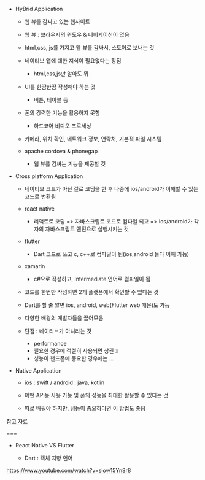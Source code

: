 - HyBrid Application

  - 웹 뷰를 감싸고 있는 웹사이트
  - 웹 뷰 : 브라우저의 윈도우 & 네비게이션이 없음
  - html,css, js를 가지고 웹 뷰를 감싸서, 스토어로 보내는 것

  - 네이티브 앱에 대한 지식이 필요없다는 장점
    - html,css,js만 알아도 뭐
  - UI를 한땀한땀 작성해야 하는 것
    - 버튼, 테이블 등
  - 폰의 강력한 기능을 활용하지 못함

    - 하드코어 비디오 프로세싱

  - 카메라, 위치 확인, 네트워크 정보, 연락처, 기본적 파일 시스템

  - apache cordova & phonegap
    - 웹 뷰를 감싸는 기능을 제공할 것

- Cross platform Application

  - 네이티브 코드가 아닌 걸로 코딩을 한 후 나중에 ios/android가 이해할 수 있는 코드로 변환됨
  - react native
    - 리액트로 코딩 => 자바스크립트 코드로 컴파일 되고 => ios/android가 각자의 자바스크립트 엔진으로 실행시키는 것
  - flutter
    - Dart 코드로 쓰고 c, c++로 컴파일이 됨(ios,android 둘다 이해 가능)
  - xamarin

    - c#으로 작성하고, Intermediate 언어로 컴파일이 됨

  - 코드를 한번만 작성하면 2개 플랫폼에서 확인할 수 있다는 것
  - Dart를 할 줄 알면 ios, android, web(Flutter web 때문)도 가능

  - 다양한 배경의 개발자들을 끌어모음
  - 단점 : 네이티브가 아니라는 것
    - performance
    - 필요한 경우에 적절히 사용되면 상관 x
    - 성능이 핸드폰에 중요한 경우에는 ...

- Native Application

  - ios : swift / android : java, kotlin

  - 어떤 APi등 사용 가능 및 폰의 성능을 최대한 활용할 수 있다는 것
  - 따로 배워야 하지만, 성능이 중요하다면 이 방법도 좋음

[참고 자료](https://www.youtube.com/watch?v=ksz_mSninEY)

===

- React Native VS Flutter

  - Dart : 객체 지향 언어

https://www.youtube.com/watch?v=siow15Yn8r8
